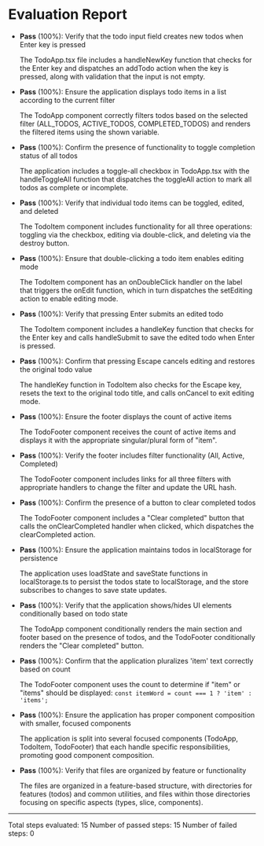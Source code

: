 # Evaluation Report

- **Pass** (100%): Verify that the todo input field creates new todos when Enter key is pressed
  
  The TodoApp.tsx file includes a handleNewKey function that checks for the Enter key and dispatches an addTodo action when the key is pressed, along with validation that the input is not empty.

- **Pass** (100%): Ensure the application displays todo items in a list according to the current filter
  
  The TodoApp component correctly filters todos based on the selected filter (ALL_TODOS, ACTIVE_TODOS, COMPLETED_TODOS) and renders the filtered items using the shown variable.

- **Pass** (100%): Confirm the presence of functionality to toggle completion status of all todos
  
  The application includes a toggle-all checkbox in TodoApp.tsx with the handleToggleAll function that dispatches the toggleAll action to mark all todos as complete or incomplete.

- **Pass** (100%): Verify that individual todo items can be toggled, edited, and deleted
  
  The TodoItem component includes functionality for all three operations: toggling via the checkbox, editing via double-click, and deleting via the destroy button.

- **Pass** (100%): Ensure that double-clicking a todo item enables editing mode
  
  The TodoItem component has an onDoubleClick handler on the label that triggers the onEdit function, which in turn dispatches the setEditing action to enable editing mode.

- **Pass** (100%): Verify that pressing Enter submits an edited todo
  
  The TodoItem component includes a handleKey function that checks for the Enter key and calls handleSubmit to save the edited todo when Enter is pressed.

- **Pass** (100%): Confirm that pressing Escape cancels editing and restores the original todo value
  
  The handleKey function in TodoItem also checks for the Escape key, resets the text to the original todo title, and calls onCancel to exit editing mode.

- **Pass** (100%): Ensure the footer displays the count of active items
  
  The TodoFooter component receives the count of active items and displays it with the appropriate singular/plural form of "item".

- **Pass** (100%): Verify the footer includes filter functionality (All, Active, Completed)
  
  The TodoFooter component includes links for all three filters with appropriate handlers to change the filter and update the URL hash.

- **Pass** (100%): Confirm the presence of a button to clear completed todos
  
  The TodoFooter component includes a "Clear completed" button that calls the onClearCompleted handler when clicked, which dispatches the clearCompleted action.

- **Pass** (100%): Ensure the application maintains todos in localStorage for persistence
  
  The application uses loadState and saveState functions in localStorage.ts to persist the todos state to localStorage, and the store subscribes to changes to save state updates.

- **Pass** (100%): Verify that the application shows/hides UI elements conditionally based on todo state
  
  The TodoApp component conditionally renders the main section and footer based on the presence of todos, and the TodoFooter conditionally renders the "Clear completed" button.

- **Pass** (100%): Confirm that the application pluralizes 'item' text correctly based on count
  
  The TodoFooter component uses the count to determine if "item" or "items" should be displayed: `const itemWord = count === 1 ? 'item' : 'items';`

- **Pass** (100%): Ensure the application has proper component composition with smaller, focused components
  
  The application is split into several focused components (TodoApp, TodoItem, TodoFooter) that each handle specific responsibilities, promoting good component composition.

- **Pass** (100%): Verify that files are organized by feature or functionality
  
  The files are organized in a feature-based structure, with directories for features (todos) and common utilities, and files within those directories focusing on specific aspects (types, slice, components).

---

Total steps evaluated: 15
Number of passed steps: 15
Number of failed steps: 0